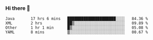 ### Hi there 👋

<!--
**urzz/urzz** is a ✨ _special_ ✨ repository because its `README.md` (this file) appears on your GitHub profile.

Here are some ideas to get you started:

- 🔭 I’m currently working on ...
- 🌱 I’m currently learning ...
- 👯 I’m looking to collaborate on ...
- 🤔 I’m looking for help with ...
- 💬 Ask me about ...
- 📫 How to reach me: ...
- 😄 Pronouns: ...
- ⚡ Fun fact: ...
-->

<!--START_SECTION:waka-->
```text
Java       17 hrs 6 mins   █████████████████████░░░░   84.36 % 
XML        2 hrs           ██▒░░░░░░░░░░░░░░░░░░░░░░   09.89 % 
Other      1 hr 1 min      █▒░░░░░░░░░░░░░░░░░░░░░░░   05.08 % 
YAML       8 mins          ▒░░░░░░░░░░░░░░░░░░░░░░░░   00.67 % 
```
<!--END_SECTION:waka-->
